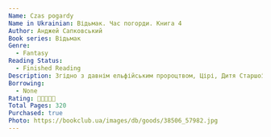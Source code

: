 ```yaml
---
Name: Czas pogardy
Name in Ukrainian: Відьмак. Час погорди. Книга 4
Author: Анджей Сапковський
Book series: Відьмак
Genre:
  - Fantasy
Reading Status:
  - Finished Reading
Description: Згідно з давнім ельфійським пророцтвом, Цірі, Дитя Старшої Крові, мала змінити долю світу. Але поки зеленоока спадкоємиця трону Цінтри прямує під захистом своїх названих батьків до чарівницького острову Танедд, світ уже невпізнавано змінився. Усюди, в усіх серцях війна, ненависть і погорда. Для відьмака Ґеральта настав час заради порятунку Цірі обирати, на чиєму він боці.
Borrowing:
  - None
Rating: 🌟🌟🌟🌟🌟
Total Pages: 320
Purchased: true
Photo: https://bookclub.ua/images/db/goods/38506_57982.jpg
---
```

